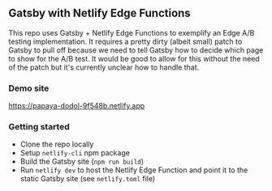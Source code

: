 ## Gatsby with Netlify Edge Functions

This repo uses Gatsby + Netlify Edge Functions to exemplify an Edge A/B testing implementation. It requires a pretty dirty (albeit small) patch to Gatsby to pull off because we need to tell Gatsby how to decide which page to show for the A/B test. It would be good to allow for this without the need of the patch but it's currently unclear how to handle that.

### Demo site
https://papaya-dodol-9f548b.netlify.app

### Getting started
- Clone the repo locally
- Setup `netlify-cli` npm package
- Build the Gatsby site (`npm run build`)
- Run `netlify dev` to host the Netlify Edge Function and point it to the static Gatsby site (see `netlify.toml` file)
